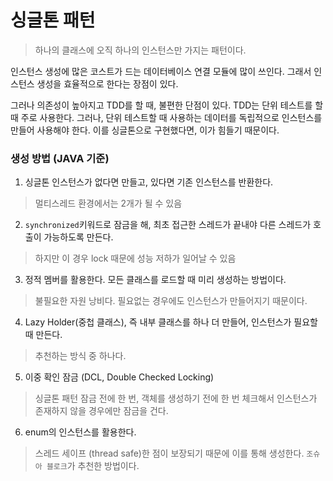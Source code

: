 # 싱글톤 패턴

> 하나의 클래스에 오직 하나의 인스턴스만 가지는 패턴이다.

인스턴스 생성에 많은 코스트가 드는 데이터베이스 연결 모듈에 많이 쓰인다.
그래서 인스턴스 생성을 효율적으로 한다는 장점이 있다.

그러나 의존성이 높아지고 TDD를 할 때, 불편한 단점이 있다.
TDD는 단위 테스트를 할 때 주로 사용한다.
그러나, 단위 테스트할 때 사용하는 데이터를 독립적으로 인스턴스를 만들어 사용해야 한다.
이를 싱글톤으로 구현했다면, 이가 힘들기 때문이다.

### 생성 방법 (JAVA 기준)

1. 싱글톤 인스턴스가 없다면 만들고, 있다면 기존 인스턴스를 반환한다.

> 멀티스레드 환경에서는 2개가 될 수 있음

2. `synchronized`키워드로 잠금을 해, 최초 접근한 스레드가 끝내야 다른 스레드가 호출이 가능하도록 만든다.

> 하지만 이 경우 lock 때문에 성능 저하가 일어날 수 있음

3. 정적 멤버를 활용한다. 모든 클래스를 로드할 때 미리 생성하는 방법이다.

> 불필요한 자원 낭비다. 필요없는 경우에도 인스턴스가 만들어지기 때문이다.

4. Lazy Holder(중첩 클래스), 즉 내부 클래스를 하나 더 만들어, 인스턴스가 필요할 때 만든다.

> 추천하는 방식 중 하나다.

5. 이중 확인 잠금 (DCL, Double Checked Locking)

> 싱글톤 패턴 잠금 전에 한 번, 객체를 생성하기 전에 한 번 체크해서 인스턴스가 존재하지 않을 경우에만 잠금을 건다.

6. enum의 인스턴스를 활용한다.

> 스레드 세이프 (thread safe)한 점이 보장되기 때문에 이를 통해 생성한다. `조슈아 블로크`가 추천한 방법이다.
